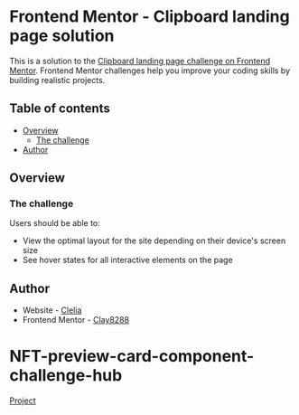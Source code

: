 # Frontend Mentor - Clipboard landing page solution

This is a solution to the [Clipboard landing page challenge on Frontend Mentor](https://www.frontendmentor.io/challenges/clipboard-landing-page-5cc9bccd6c4c91111378ecb9). Frontend Mentor challenges help you improve your coding skills by building realistic projects. 

## Table of contents

- [Overview](#overview)
  - [The challenge](#the-challenge)
- [Author](#author)


## Overview

### The challenge

Users should be able to:

- View the optimal layout for the site depending on their device's screen size
- See hover states for all interactive elements on the page

## Author

- Website - [Clelia](https://cleliacarniel.com/)
- Frontend Mentor - [Clay8288](https://www.frontendmentor.io/profile/Clay8288)

# NFT-preview-card-component-challenge-hub

[Project](http://fm-landing-page.surge.sh/)

